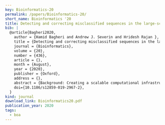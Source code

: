 ```yaml
---
key: Bioinformatics-20
permalink: /papers/Bioinformatics-20/
short_name: Bioinformatics '20
title: Detecting and correcting misclassified sequences in the large-scale public databases
bib: |
  @article{Bagheri2020,
    author = {Hamid Bagheri and Andrew J. Severin and Hridesh Rajan },
    title = {Detecting and correcting misclassified sequences in the large-scale public databases},
    journal = {Bioinformatics},
    volume = {20},
    number = {436},
    article = {},
    month = {August},
    year = {2020},
    publisher = {Oxford},
    address = {},
    abstract = {Background: Creating a scalable computational infrastructure to analyze the wealth of information contained in data repositories is difficult due to significant barriers in organizing, extracting and analyzing relevant data. Shared data science infrastructures like Boag is needed to efficiently process and parse data contained in large data repositories. The main features of Boag are inspired from existing languages for data intensive computing and can easily integrate data from biological data repositories. Results: As a proof of concept, Boa for genomics, Boag, has been implemented to analyze RefSeq’s 153,848 annotation (GFF) and assembly (FASTA) file metadata. Boag provides a massive improvement from existing solutions like Python and MongoDB, by utilizing a domain-specific language that uses Hadoop infrastructure for a smaller storage footprint that scales well and requires fewer lines of code. We execute scripts through Boag to answer questions about the genomes in RefSeq. We identify the largest and smallest genomes deposited, explore exon frequencies for assemblies after 2016, identify the most commonly used bacterial genome assembly program, and address how animal genome assemblies have improved since 2016. Boag databases provide a significant reduction in required storage of the raw data and a significant speed up in its ability to query large datasets due to automated parallelization and distribution of Hadoop infrastructure during computations. Conclusions: In order to keep pace with our ability to produce biological data, innovative methods are required. The Shared Data Science Infrastructure, Boag, provides researchers a greater access to researchers to efficiently explore data in new ways. We demonstrate the potential of a the domain specific language Boag using the RefSeq database to explore how deposited genome assemblies and annotations are changing over time. This is a small example of how Boag could be used with large biological datasets.},
    doi={10.1186/s12859-019-2967-2}, 
  }
kind: journal
download_link: Bioinformatics20.pdf
publication_year: 2020
tags:
  - boa
---
```

